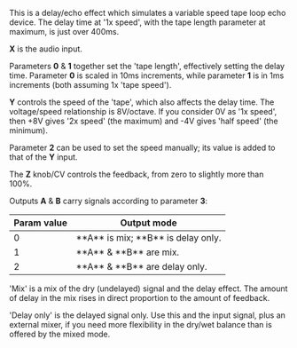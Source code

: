 
This is a delay/echo effect which simulates a variable speed tape loop echo device. The delay time at '1x speed', with
the tape length parameter at maximum, is just over 400ms.

**X** is the audio input.

Parameters **0** & **1** together set the 'tape length', effectively setting the delay time. Parameter **0** is scaled in 10ms
increments, while parameter **1** is in 1ms increments (both assuming 1x 'tape speed').

**Y** controls the speed of the 'tape', which also affects the delay time. The voltage/speed relationship is 8V/octave. If
you consider 0V as '1x speed', then +8V gives '2x speed' (the maximum) and -4V gives 'half speed' (the minimum).

Parameter **2** can be used to set the speed manually; its value is added to that of the **Y** input.

The **Z** knob/CV controls the feedback, from zero to slightly more than 100%. 

Outputs **A** & **B** carry signals according to parameter **3**:

<table>
<thead>
<tr class="header">
<th><strong>Param value</strong></th>
<th><strong>Output mode</strong></th>
</tr>
</thead>
<tbody>
<tr class="odd">
<td>
0
</td>
<td>**A** is mix; **B** is delay only.</td>
</tr>
<tr class="even">
<td>
1
</td>
<td>
**A** &amp; **B** are mix.
</td>
</tr>
<tr class="odd">
<td>
2
</td>
<td>
**A** &amp; **B** are delay only.
</td>
</tr>
</tbody>
</table>

'Mix' is a mix of the dry (undelayed) signal and the delay effect. The amount of delay in the mix rises in direct
proportion to the amount of feedback.

'Delay only' is the delayed signal only. Use this and the input signal, plus an external mixer, if you need more
flexibility in the dry/wet balance than is offered by the mixed mode.

